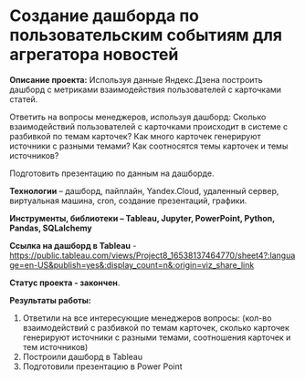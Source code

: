 # Создание дашборда по пользовательским событиям для агрегатора новостей

**Описание проекта:** Используя данные Яндекс.Дзена построить дашборд с метриками взаимодействия пользователей с карточками статей. 

Ответить на вопросы менеджеров, используя дашборд:
Сколько взаимодействий пользователей с карточками происходит в системе с разбивкой по темам карточек?
Как много карточек генерируют источники с разными темами?
Как соотносятся темы карточек и темы источников?

Подготовить презентацию по данным на дашборде.

**Технологии** – дашборд, пайплайн, Yandex.Cloud, удаленный сервер, виртуальная машина, cron, создание презентаций, графики.

**Инструменты, библиотеки – Tableau, Jupyter, PowerPoint, Python, Pandas, SQLalchemy**

**Ссылка на дашборд в Tableau** - https://public.tableau.com/views/Project8_16538137464770/sheet4?:language=en-US&publish=yes&:display_count=n&:origin=viz_share_link

**Cтатус проекта - закончен**.

**Результаты работы:**
1.	Ответили на все интересующие менеджеров вопросы: (кол-во взаимодействий с разбивкой по темам карточек, сколько карточек генерируют источники с разными темами, соотношения карточек и тем источников)
2.	Построили дашборд в Tableau
3.	Подготовили презентацию в Power Point
